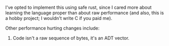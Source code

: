 I've opted to implement this using safe rust, since I cared more about learning the language proper than about raw performance (and also, this is a hobby project; I wouldn't write C if you paid me).

Other performance hurting changes include:
1. Code isn't a raw sequence of bytes, it's an ADT vector.


